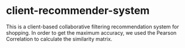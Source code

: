 # client-recommender-system

This is a client-based collaborative filtering recommendation system for shopping. In order to get the maximum accuracy, we used the Pearson Correlation to calculate the similarity matrix. 
